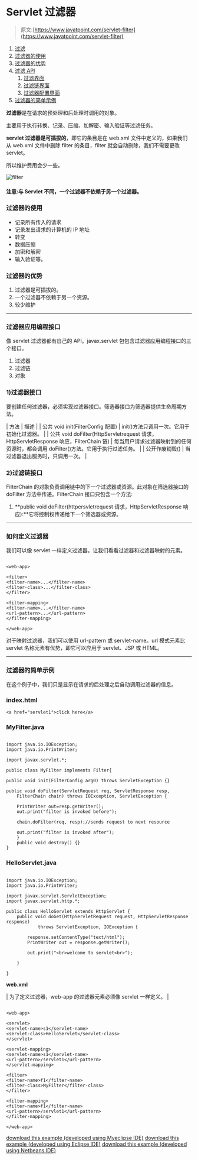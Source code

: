 # Servlet 过滤器

> 原文:[https://www.javatpoint.com/servlet-filter](https://www.javatpoint.com/servlet-filter)

1.  [过滤](#)
2.  [过滤器的使用](#filterusage)
3.  [过滤器的优势](#filteradvantage)
4.  [过滤 API](#filterapi)
    1.  [过滤界面](#filterinterface)
    2.  [过滤链界面](#filterchain)
    3.  [过滤器配置界面](#filterconfig)
5.  [过滤器的简单示例](#filterex)

**过滤器**是在请求的预处理和后处理时调用的对象。

主要用于执行转换、记录、压缩、加解密、输入验证等过滤任务。

**servlet 过滤器是可插拔的**，即它的条目是在 web.xml 文件中定义的，如果我们从 web.xml 文件中删除 filter 的条目，filter 就会自动删除，我们不需要更改 servlet。

所以维护费用会少一些。

![filter](../Images/1c0dc947fd218790a339e732def5759e.png)

#### 注意:与 Servlet 不同，一个过滤器不依赖于另一个过滤器。

### 过滤器的使用

*   记录所有传入的请求
*   记录发出请求的计算机的 IP 地址
*   转变
*   数据压缩
*   加密和解密
*   输入验证等。

### 过滤器的优势

1.  过滤器是可插拔的。
2.  一个过滤器不依赖于另一个资源。
3.  较少维护

* * *

### 过滤器应用编程接口

像 servlet 过滤器都有自己的 API。javax.servlet 包包含过滤器应用编程接口的三个接口。

1.  过滤器
2.  过滤链
3.  对象

### 1)过滤器接口

要创建任何过滤器，必须实现过滤器接口。筛选器接口为筛选器提供生命周期方法。

| 方法 | 描述 |
| 公共 void init(FilterConfig 配置) | init()方法只调用一次。它用于初始化过滤器。 |
| 公共 void doFilter(HttpServletrequest 请求，HttpServletResponse 响应，FilterChain 链) | 每当用户请求过滤器映射到的任何资源时，都会调用 doFilter()方法。它用于执行过滤任务。 |
| 公开作废销毁() | 当过滤器退出服务时，只调用一次。 |

### 2)过滤链接口

FilterChain 的对象负责调用链中的下一个过滤器或资源。此对象在筛选器接口的 doFilter 方法中传递。FilterChain 接口只包含一个方法:

1.  **public void doFilter(httpersvletrequest 请求，HttpServletResponse 响应):**它将控制权传递给下一个筛选器或资源。

* * *

### 如何定义过滤器

我们可以像 servlet 一样定义过滤器。让我们看看过滤器和过滤器映射的元素。

```

<web-app>

<filter>
<filter-name>...</filter-name>
<filter-class>...</filter-class>
</filter>

<filter-mapping>
<filter-name>...</filter-name>
<url-pattern>...</url-pattern>
</filter-mapping>

</web-app>

```

对于映射过滤器，我们可以使用 url-pattern 或 servlet-name。url 模式元素比 servlet 名称元素有优势，即它可以应用于 servlet、JSP 或 HTML。

* * *

### 过滤器的简单示例

在这个例子中，我们只是显示在请求的后处理之后自动调用过滤器的信息。

### index.html

```
<a href="servlet1">click here</a>

```

### MyFilter.java

```

import java.io.IOException;
import java.io.PrintWriter;

import javax.servlet.*;

public class MyFilter implements Filter{

public void init(FilterConfig arg0) throws ServletException {}

public void doFilter(ServletRequest req, ServletResponse resp,
	FilterChain chain) throws IOException, ServletException {

	PrintWriter out=resp.getWriter();
	out.print("filter is invoked before");

	chain.doFilter(req, resp);//sends request to next resource

	out.print("filter is invoked after");
	}
	public void destroy() {}
}

```

### HelloServlet.java

```

import java.io.IOException;
import java.io.PrintWriter;

import javax.servlet.ServletException;
import javax.servlet.http.*;

public class HelloServlet extends HttpServlet {
	public void doGet(HttpServletRequest request, HttpServletResponse response)
			throws ServletException, IOException {

		response.setContentType("text/html");
		PrintWriter out = response.getWriter();

		out.print("<br>welcome to servlet<br>");

	}

}

```

**web.xml**

| 为了定义过滤器，web-app 的过滤器元素必须像 servlet 一样定义。 |

```

<web-app>

<servlet>
<servlet-name>s1</servlet-name>
<servlet-class>HelloServlet</servlet-class>
</servlet>

<servlet-mapping>
<servlet-name>s1</servlet-name>
<url-pattern>/servlet1</url-pattern>
</servlet-mapping>

<filter>
<filter-name>f1</filter-name>
<filter-class>MyFilter</filter-class>
</filter>

<filter-mapping>
<filter-name>f1</filter-name>
<url-pattern>/servlet1</url-pattern>
</filter-mapping>

</web-app>

```

[download this example (developed using Myeclipse IDE)](https://static.javatpoint.com/src/servlet/filter1.zip)
[download this example (developed using Eclipse IDE)](https://static.javatpoint.com/src/servlet/eclipse/filter1.zip)
[download this example (developed using Netbeans IDE)](https://static.javatpoint.com/src/servlet/netbeans/filter1.zip)